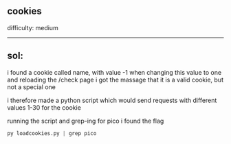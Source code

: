 ## cookies

difficulty: medium

---

## sol:

i found a cookie called name, with value -1 when changing this value to one and reloading the /check page i got the massage that it is a valid cookie, but not a special one

i therefore made a python script which would send requests with different values 1-30 for the cookie

running the script and grep-ing for pico i found the flag

~~~py
py loadcookies.py | grep pico
~~~

